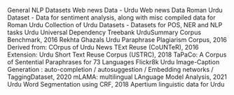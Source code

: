 General NLP Datasets
Web news Data - Urdu Web news Data
Roman Urdu Dataset - Data for sentiment analysis, along with misc compiled data for Roman Urdu
Collection of Urdu Datasets - Datasets for POS, NER and NLP tasks
Urdu Universal Dependency Treebank
UrduSummary Corpus Benchmark, 2016
Rekhta Ghazals
Urdu Paraphrase Plagiarism Corpus, 2016
Derived from: COrpus of Urdu News TExt Reuse (CoUNTeR), 2016
Extension: Urdu Short Text Reuse Corpus (USTRC), 2018
TaPaCo: A Corpus of Sentential Paraphrases for 73 Languages
Flickr8k Urdu Image-Caption Generation : auto-completion / autosuggestion / Embedding networks / TaggingDataset, 2020
mLAMA: multilingual LAnguage Model Analysis, 2021
Urdu Word Segmentation using CRF, 2018
Apertium linguistic data for Urdu
